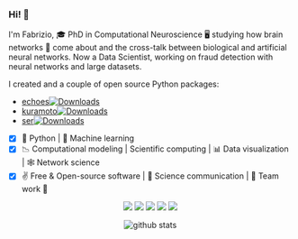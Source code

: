 ### Hi! 👋

I'm Fabrizio, 🎓 PhD in Computational Neuroscience 🖥️ studying how brain networks 🧠 come about and the cross-talk between biological and artificial neural networks. Now a Data Scientist, working on fraud detection with neural networks and large datasets.

I created and a couple of open source Python packages:
- [echoes](https://github.com/fabridamicelli/echoes)[![Downloads](https://static.pepy.tech/personalized-badge/echoes?period=total&units=international_system&left_color=black&right_color=orange&left_text=Downloads)](https://pepy.tech/project/echoes)
- [kuramoto](https://github.com/fabridamicelli/kuramoto)[![Downloads](https://static.pepy.tech/personalized-badge/kuramoto?period=total&units=international_system&left_color=black&right_color=orange&left_text=Downloads)](https://pepy.tech/project/kuramoto)
- [ser](https://github.com/fabridamicelli/ser)[![Downloads](https://static.pepy.tech/personalized-badge/ser?period=total&units=international_system&left_color=black&right_color=orange&left_text=Downloads)](https://pepy.tech/project/ser)


- [x] 🐍 Python | 🤖 Machine learning 
- [x] :chart_with_downwards_trend: Computational modeling | Scientific computing | :bar_chart: Data visualization | 🕸️ Network science
- [x] :v: Free & Open-source software | 📝 Science communication | :mate: Team work 👫 

<!--
![github stats](https://github-readme-stats.vercel.app/api?username=fabridamicelli&show_icons=true)
-->
<p  align="center">
<a href= "https://fabridamicelli.github.io/blog/"><img src="https://img.icons8.com/material-outlined/26/000000/ball-point-pen.png"/></a>
<a href="https://www.youtube.com/channel/UCSsoI6LfalZggiLtjQMhSyg"><img src="https://img.icons8.com/material-outlined/24/000000/youtube-play--v1.png"/></a>
<a href= "https://www.linkedin.com/in/fabridamicelli/"><img src="https://img.icons8.com/material-outlined/30/000000/linkedin.png"/></a>
<a href= "https://twitter.com/fabridamicelli"><img src="https://img.icons8.com/material-outlined/30/000000/twitter.png"/></a>
<a href= "mailto:fabridamicelli@gmail.com"><img src="https://img.icons8.com/material-outlined/24/000000/new-post.png"/></a>
</p>

<p  align="center">
  <img src="https://github-readme-stats.vercel.app/api?username=fabridamicelli&show_icons=true" alt="github stats">
</p>

<!--
![language stats](https://github-readme-stats.vercel.app/api/top-langs/?username=fabridamicelli&layout=compact&hide=Jupyter%20Notebook)
-->

<!--
[![Twitter Badge](https://img.shields.io/twitter/follow/fabridamicelli?style=flat-square&logo=Twitter&logoColor=white&color=cornflowerblue)](https://twitter.com/fabridamicelli)
[![LinkedIn Badge](https://img.shields.io/badge/My-LinkedIn-blue?style=flat-square&logo=LinkedIn&logoColor=white&color=cornflowerblue)](https://www.linkedin.com/in/fabridamicelli)
📫 [E-mail](mailto:fabridamicelli@gmail.com)
**fabridamicelli/fabridamicelli** is a ✨ _special_ ✨ repository because its `README.md` (this file) appears on your GitHub profile.
Here are some ideas to get you started:
-  I’m currently working on ...
- 🌱 I’m currently learning ...
- 👯 I’m looking to collaborate on ...
- 🤔 I’m looking for help with ...
- 💬 Ask me about ...
- 📫 How to reach me: ...
- 😄 Pronouns: ...
- ⚡ Fun fact: ...
-->
